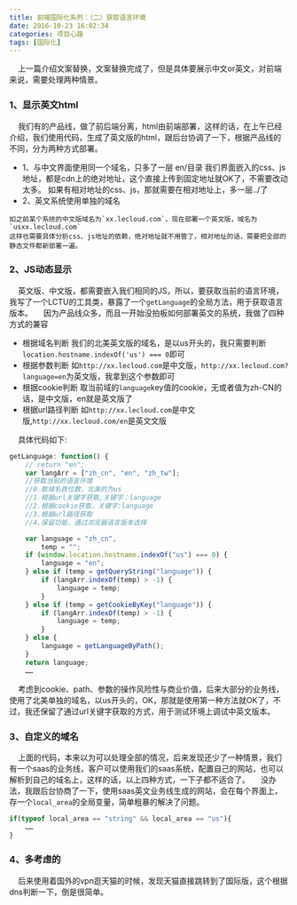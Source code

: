 ```yaml
---
title: 前端国际化系列：（二）获取语言环境
date: 2016-10-23 16:02:34
categories: 项目心路
tags: [国际化]
---
```

&nbsp;&nbsp;&nbsp;&nbsp;上一篇介绍文案替换，文案替换完成了，但是具体要展示中文or英文，对前端来说，需要处理两种情景。
### 1、显示英文html
&nbsp;&nbsp;&nbsp;&nbsp;我们有的产品线，做了前后端分离，html由前端部署，这样的话，在上午已经介绍，我们使用代码，生成了英文版的html，跟后台协调了一下，根据产品线的不同，分为两种方式部署。
* 1、与中文界面使用同一个域名，只多了一层 en/目录
	我们界面嵌入的css、js地址，都是cdn上的绝对地址，这个直接上传到固定地址就OK了，不需要改动太多。
	如果有相对地址的css、js，那就需要在相对地址上，多一层../了
* 2、英文系统使用单独的域名
<!--more-->
	如之前某个系统的中文版域名为`xx.lecloud.com`，现在部署一个英文版，域名为`usxx.lecloud.com`
	这样也需要具体分析css、js地址的依赖，绝对地址就不用管了，相对地址的话，需要把全部的静态文件都新部署一遍。

### 2、JS动态显示

&nbsp;&nbsp;&nbsp;&nbsp;英文版、中文版，都需要嵌入我们相同的JS，所以，要获取当前的语言环境，我写了一个LCTU的工具类，暴露了一个`getLanguage`的全局方法，用于获取语言版本。
&nbsp;&nbsp;&nbsp;&nbsp;因为产品线众多，而且一开始没拍板如何部署英文的系统，我做了四种方式的兼容
* 根据域名判断
	我们的北美英文版的域名，是以us开头的，我只需要判断`location.hostname.indexOf('us') === 0`即可
* 根据参数判断
	如`http://xx.lecloud.com`是中文版，`http://xx.lecloud.com?language=en`为英文版，我拿到这个参数即可
* 根据cookie判断
	取当前域的`language`key值的cookie，无或者值为zh-CN的话，是中文版，en就是英文版了
* 根据url路径判断
	如`http://xx.lecloud.com`是中文版,`http://xx.lecloud.com/en`是英文文版

&nbsp;&nbsp;&nbsp;&nbsp;具体代码如下:
``` javascript
getLanguage: function() {
	// return "en";
	var langArr = ["zh_cn", "en", "zh_tw"];
	//获取当前的语言环境
	//0.取域名首位数，北美的为us
	//1.根据url关键字获取,关键字：language
	//2.根据cookie获取，关键字:language
	//3.根据url路径获取
	//4.保留功能，通过浏览器语言版本选择

	var language = "zh_cn",
		temp = "";
	if (window.location.hostname.indexOf("us") === 0) {
		language = "en";
	} else if (temp = getQueryString("language")) {
		if (langArr.indexOf(temp) > -1) {
			language = temp;
		}
	} else if (temp = getCookieByKey("language")) {
		if (langArr.indexOf(temp) > -1) {
			language = temp;
		}
	} else {
		language = getLanguageByPath();
	}
	return language;
	……
```
&nbsp;&nbsp;&nbsp;&nbsp;考虑到cookie、path、参数的操作风险性与商业价值，后来大部分的业务线，使用了北美单独的域名，以us开头的，OK，那就是使用第一种方法就OK了，不过，我还保留了通过url关键字获取的方式，用于测试环境上调试中英文版本。

### 3、自定义的域名
&nbsp;&nbsp;&nbsp;&nbsp;上面的代码，本来以为可以处理全部的情况，后来发现还少了一种情景，我们有一个saas的业务线，客户可以使用我们的saas系统，配置自己的网站，也可以解析到自己的域名上，这样的话，以上四种方式，一下子都不适合了。
&nbsp;&nbsp;&nbsp;&nbsp;没办法，我跟后台协商了一下，使用saas英文业务线生成的网站，会在每个界面上，存一个`local_area`的全局变量，简单粗暴的解决了问题。
``` javascript 
if(typeof local_area == "string" && local_area == "us"){
	……
}
```

### 4、多考虑的
&nbsp;&nbsp;&nbsp;&nbsp;后来使用着国外的vpn逛天猫的时候，发现天猫直接跳转到了国际版，这个根据dns判断一下，倒是很简单。

